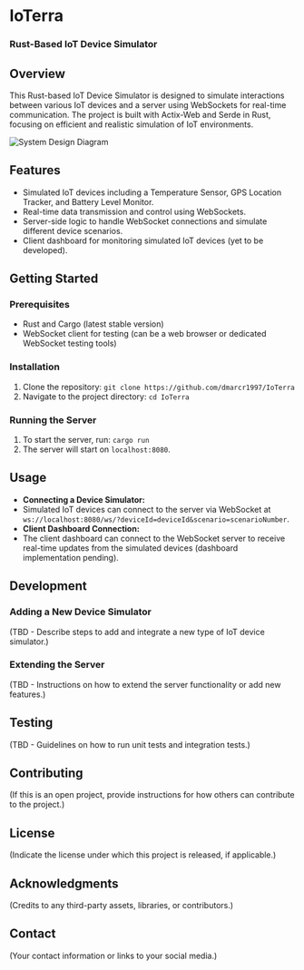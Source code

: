 # IoTerra
### Rust-Based IoT Device Simulator

## Overview
This Rust-based IoT Device Simulator is designed to simulate interactions between various IoT devices and a server using WebSockets for real-time communication. The project is built with Actix-Web and Serde in Rust, focusing on efficient and realistic simulation of IoT environments.

![System Design Diagram](docs/IoTerraSystemDesignDOc.png)

## Features
- Simulated IoT devices including a Temperature Sensor, GPS Location Tracker, and Battery Level Monitor.
- Real-time data transmission and control using WebSockets.
- Server-side logic to handle WebSocket connections and simulate different device scenarios.
- Client dashboard for monitoring simulated IoT devices (yet to be developed).

## Getting Started

### Prerequisites
- Rust and Cargo (latest stable version)
- WebSocket client for testing (can be a web browser or dedicated WebSocket testing tools)

### Installation
1. Clone the repository:
 ```git clone https://github.com/dmarcr1997/IoTerra```
2. Navigate to the project directory:
```cd IoTerra```


### Running the Server
1. To start the server, run:
```cargo run```
2. The server will start on `localhost:8080`.

## Usage
- **Connecting a Device Simulator:** 
- Simulated IoT devices can connect to the server via WebSocket at `ws://localhost:8080/ws/?deviceId=deviceId&scenario=scenarioNumber`.
- **Client Dashboard Connection:** 
- The client dashboard can connect to the WebSocket server to receive real-time updates from the simulated devices (dashboard implementation pending).

## Development

### Adding a New Device Simulator
(TBD - Describe steps to add and integrate a new type of IoT device simulator.)

### Extending the Server
(TBD - Instructions on how to extend the server functionality or add new features.)

## Testing
(TBD - Guidelines on how to run unit tests and integration tests.)

## Contributing
(If this is an open project, provide instructions for how others can contribute to the project.)

## License
(Indicate the license under which this project is released, if applicable.)

## Acknowledgments
(Credits to any third-party assets, libraries, or contributors.)

## Contact
(Your contact information or links to your social media.)




